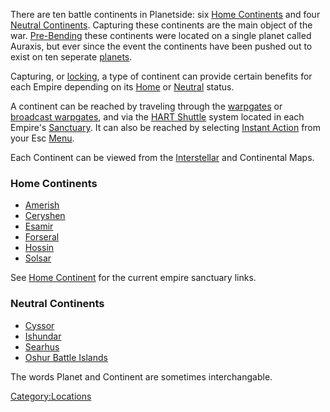 There are ten battle continents in Planetside: six [Home
Continents](/Home_Continent "wikilink") and four [Neutral
Continents](/Neutral_Continent "wikilink"). Capturing these continents
are the main object of the war. [Pre-Bending](/The_Bending "wikilink")
these continents were located on a single planet called Auraxis, but
ever since the event the continents have been pushed out to exist on ten
seperate [planets](/planet "wikilink").

Capturing, or [locking](/Continental_lock "wikilink"), a type of
continent can provide certain benefits for each Empire depending on its
[Home](/Home_Continent "wikilink") or
[Neutral](/Neutral_Continent "wikilink") status.

A continent can be reached by traveling through the
[warpgates](/warpgate "wikilink") or [broadcast
warpgates](/broadcast_warpgate "wikilink"), and via the [HART
Shuttle](/HART "wikilink") system located in each Empire's
[Sanctuary](/Sanctuary "wikilink"). It can also be reached by selecting
[Instant Action](/Instant_Action "wikilink") from your Esc
[Menu](/Menu "wikilink").

Each Continent can be viewed from the
[Interstellar](/Interstellar_Map "wikilink") and Continental Maps.

### Home Continents

- [Amerish](/Amerish "wikilink")
- [Ceryshen](/Ceryshen "wikilink")
- [Esamir](/Esamir "wikilink")
- [Forseral](/Forseral "wikilink")
- [Hossin](/Hossin "wikilink")
- [Solsar](/Solsar "wikilink")

See [Home Continent](/Home_Continent "wikilink") for the current empire
sanctuary links.

### Neutral Continents

- [Cyssor](/Cyssor "wikilink")
- [Ishundar](/Ishundar "wikilink")
- [Searhus](/Searhus "wikilink")
- [Oshur Battle Islands](/Battle_Islands "wikilink")

The words Planet and Continent are sometimes interchangable.

[Category:Locations](/Category:Locations "wikilink")

